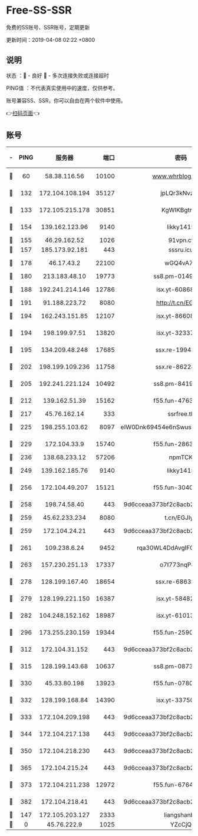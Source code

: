 # Free-SS-SSR

免费的SS账号、SSR账号，定期更新

更新时间：2019-04-08 02:22 +0800

## 说明

状态     ：🙂 - 良好 🙁 - 多次连接失败或连接超时

PING值   ：不代表真实使用中的速度，仅供参考。

账号兼容SS、SSR，你可以自由在两个软件中使用。

👉[扫码页面](https://liesauer.github.io/Free-SS-SSR/)👈

## 账号

|-|PING|服务器|端口|密码|加密方式|区域|
|:----:|:----:|:-----:|-----:|:----:|:----:|:----:|
|🙂|60|58.38.116.56|10100|www.whrblog.online|aes-256-cfb|CN|
|🙂|132|172.104.108.194|35127|jpLQr3kNvzJG|aes-256-cfb|JP|
|🙂|133|172.105.215.178|30851|KgWIKBgtrjzT|aes-256-cfb|JP|
|🙂|154|139.162.123.96|9140|likky1415|aes-256-cfb|JP|
|🙂|155|46.29.162.52|1026|91vpn.cf|rc4-md5|RU|
|🙂|157|185.173.92.181|443|sssru.icu|rc4-md5|RU|
|🙂|178|46.17.43.2|22100|wGQ4vA7D|aes-256-gcm|RU|
|🙂|180|213.183.48.10|19773|ss8.pm-01498489|rc4-md5|RU|
|🙂|188|192.241.214.146|12786|isx.yt-60868066|aes-256-cfb|US|
|🙂|191|91.188.223.72|8080|http://t.cn/EGJIyrl|rc4-md5|RU|
|🙂|194|162.243.151.85|12107|isx.yt-86608060|aes-256-cfb|US|
|🙂|194|198.199.97.51|13820|isx.yt-32337779|aes-256-cfb|US|
|🙂|195|134.209.48.248|17685|ssx.re-19943487|aes-256-cfb|US|
|🙂|202|198.199.109.236|11758|ssx.re-86228832|aes-256-cfb|US|
|🙂|205|192.241.221.124|10492|ss8.pm-84199449|aes-256-cfb|US|
|🙂|212|139.162.51.39|15162|f55.fun-47639032|aes-256-cfb|SG|
|🙂|217|45.76.162.14|333|ssrfree.tk|rc4|SG|
|🙂|225|198.255.103.62|8097|eIW0Dnk69454e6nSwuspv9DmS201tQ0D|aes-256-cfb|US|
|🙂|229|172.104.33.9|15740|f55.fun-28636194|aes-256-cfb|SG|
|🙂|236|138.68.233.12|57206|npmTCK|rc4-md5|US|
|🙂|249|139.162.185.76|9140|likky1415|aes-256-cfb|DE|
|🙂|256|172.104.49.207|15121|f55.fun-30401245|aes-256-cfb|SG|
|🙂|258|198.74.58.40|443|9d6cceaa373bf2c8acb22e60b6a58be6|aes-256-cfb|US|
|🙂|259|45.62.233.234|8080|t.cn/EGJIyrl|rc4-md5|CA|
|🙂|259|172.104.24.21|443|9d6cceaa373bf2c8acb22e60b6a58be6|aes-256-cfb|US|
|🙂|261|109.238.6.24|9452|rqa30WL4DdAvgIFG6Fs3znzTa|aes-256-cfb|FR|
|🙂|263|157.230.251.13|17337|o7I773nqP8ug|aes-256-cfb|SG|
|🙂|278|128.199.167.40|18654|ssx.re-68632684|aes-256-cfb|SG|
|🙂|279|128.199.221.150|16387|isx.yt-58482391|aes-256-cfb|SG|
|🙂|282|104.248.152.162|18987|isx.yt-61013935|aes-256-cfb|SG|
|🙂|296|173.255.230.159|19344|f55.fun-25906913|aes-256-cfb|US|
|🙂|312|172.104.31.152|443|9d6cceaa373bf2c8acb22e60b6a58be6|aes-256-cfb|US|
|🙂|315|128.199.143.68|10637|ss8.pm-08735553|aes-256-cfb|SG|
|🙂|330|45.33.80.198|13923|f55.fun-07807805|aes-256-cfb|US|
|🙂|332|128.199.168.84|14390|isx.yt-33750063|aes-256-cfb|SG|
|🙂|333|172.104.209.198|443|9d6cceaa373bf2c8acb22e60b6a58be6|aes-256-cfb|US|
|🙂|344|172.104.217.138|443|9d6cceaa373bf2c8acb22e60b6a58be6|aes-256-cfb|US|
|🙂|350|172.104.218.230|443|9d6cceaa373bf2c8acb22e60b6a58be6|aes-256-cfb|US|
|🙂|365|172.104.215.24|443|9d6cceaa373bf2c8acb22e60b6a58be6|aes-256-cfb|US|
|🙂|373|172.104.211.238|12972|f55.fun-67642887|aes-256-cfb|US|
|🙂|382|172.104.218.41|443|9d6cceaa373bf2c8acb22e60b6a58be6|aes-256-cfb|US|
|🙂|147|172.105.203.127|2333|liangshanbo|chacha20|JP|
|🙁|0|45.76.222.9|1025|YZcCjQ|rc4-md5|JP|
